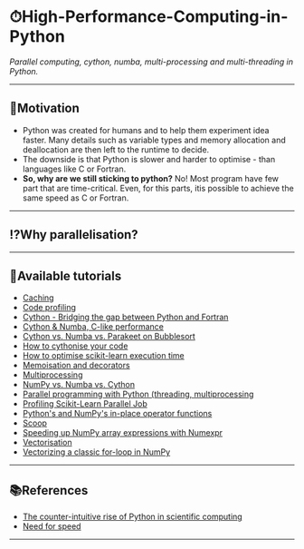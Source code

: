 # ⏱High-Performance-Computing-in-Python
*Parallel computing, cython, numba, multi-processing and multi-threading in Python.*
***

## 📌Motivation
- Python was created for humans and to help them experiment idea faster. Many details such as variable types and memory allocation and deallocation are then left to the runtime to decide.
- The downside is that Python is slower and harder to optimise - than languages like C or Fortran.
- **So, why are we still sticking to python?** No! Most program have few part that are time-critical. Even, for this parts, itis possible to achieve the same speed as C or Fortran.
***

## ⁉Why parallelisation?
***

## 🏫Available tutorials
- [Caching](https://github.com/kyaiooiayk/High-Performance-Computing-in-Python/blob/master/tutorials/GitHub_MD_rendering/Caching.ipynb)
- [Code profiling](https://github.com/kyaiooiayk/High-Performance-Computing-in-Python/blob/master/tutorials/GitHub_MD_rendering/Code_profiling.ipynb)
- [Cython - Bridging the gap between Python and Fortran](https://github.com/kyaiooiayk/High-Performance-Computing-in-Python/blob/master/tutorials/GitHub_MD_rendering/%20Cython%20-%20Bridging%20the%20gap%20between%20Python%20and%20Fortran.ipynb)
- [Cython & Numba, C-like performance](https://github.com/kyaiooiayk/High-Performance-Computing-in-Python/blob/master/tutorials/GitHub_MD_rendering/Cython%20%26%20Numba%2C%20C-like%20performance.ipynb)
- [Cython vs. Numba vs. Parakeet on Bubblesort](https://github.com/kyaiooiayk/High-Performance-Computing-in-Python/blob/master/tutorials/GitHub_MD_rendering/Cython%20vs.%20Numba%20vs.%20Parakeet%20on%20Bubblesort.ipynb)
- [How to cythonise your code](https://github.com/kyaiooiayk/High-Performance-Computing-in-Python/blob/master/tutorials/cythonizing/GitHub_MD_rendering/How%20to%20cythonize%20your%20code.ipynb)
- [How to optimise scikit-learn execution time](https://github.com/kyaiooiayk/High-Performance-Computing-in-Python/blob/master/tutorials/GitHub_MD_rendering/How%20to%20optimise%20scikit-learn%20execution%20time.ipynb)
- [Memoisation and decorators](https://github.com/kyaiooiayk/High-Performance-Computing-in-Python/blob/master/tutorials/GitHub_MD_rendering/Memoisation%20and%20decorator.ipynb)
- [Multiprocessing](https://github.com/kyaiooiayk/High-Performance-Computing-in-Python/tree/master/tutorials/Multiprocessing)
- [NumPy vs. Numba vs. Cython](https://github.com/kyaiooiayk/High-Performance-Computing-in-Python/blob/master/tutorials/GitHub_MD_rendering/NumPy%20vs.%20Numba%20vs.%20Cython.ipynb)
- [Parallel programming with Python (threading, multiprocessing](https://github.com/kyaiooiayk/High-Performance-Computing-in-Python/blob/master/tutorials/GitHub_MD_rendering/Parallel%20programming%20with%20Python%20(threading%2C%20multiprocessing).ipynb)
- [Profiling Scikit-Learn Parallel Job](https://github.com/kyaiooiayk/High-Performance-Computing-in-Python/tree/master/tutorials/Profiling_SKLearn_Parallel_Jobs)
- [Python's and NumPy's in-place operator functions](https://github.com/kyaiooiayk/High-Performance-Computing-in-Python/blob/master/tutorials/GitHub_MD_rendering/Python's%20and%20NumPy's%20in-place%20operator%20functions.ipynb)
- [Scoop](https://github.com/kyaiooiayk/High-Performance-Computing-in-Python/tree/master/tutorials/Scoop)
- [Speeding up NumPy array expressions with Numexpr](https://github.com/kyaiooiayk/High-Performance-Computing-in-Python/blob/master/tutorials/GitHub_MD_rendering/Speeding%20up%20NumPy%20array%20expressions%20with%20Numexpr.ipynb)
- [Vectorisation](https://github.com/kyaiooiayk/High-Performance-Computing-in-Python/blob/master/tutorials/GitHub_MD_rendering/Vectorisation.ipynb)
- [Vectorizing a classic for-loop in NumPy](https://github.com/kyaiooiayk/High-Performance-Computing-in-Python/blob/master/tutorials/GitHub_MD_rendering/Vectorizing%20a%20classic%20for-loop%20in%20NumPy%20.ipynb)
***

## 📚References
- [The counter-intuitive rise of Python in scientific computing](https://cerfacs.fr/coop/fortran-vs-python)
- [Need for speed](https://github.com/QuantEcon/lecture-python-programming.notebooks/blob/master/need_for_speed.ipynb)
***
